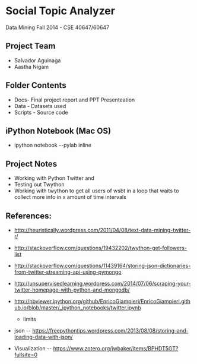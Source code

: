 Social Topic Analyzer
=====================

Data Mining
Fall 2014 - CSE 40647/60647

Project Team
------------

* Salvador Aguinaga
* Aastha Nigam

Folder Contents
---------------

* Docs- Final project report and PPT Presenteation 
* Data - Datasets used
* Scripts - Source code



iPython Notebook (Mac OS)
-------------------------
* ipython notebook --pylab inline


Project Notes
---------------------

* Working with Python Twitter and 
* Testing out Twython
* Working with twython to get all users of wsbt in a loop that waits to collect more info in x amount of time intervals

References:
-----------
* http://heuristically.wordpress.com/2011/04/08/text-data-mining-twitter-r/
* http://stackoverflow.com/questions/19432202/twython-get-followers-list
* http://stackoverflow.com/questions/11439164/storing-json-dictionaries-from-twitter-streaming-api-using-pymongo
* http://unsupervisedlearning.wordpress.com/2014/07/06/scraping-your-twitter-homepage-with-python-and-mongodb/
* http://nbviewer.ipython.org/github/EnricoGiampieri/EnricoGiampieri.github.io/blob/master/_ipython_notebooks/twitter.ipynb
	- limits 
* json
-- https://freepythontips.wordpress.com/2013/08/08/storing-and-loading-data-with-json/

* Visualization
-- https://www.zotero.org/jwbaker/items/BPHDT5GT?fullsite=0
